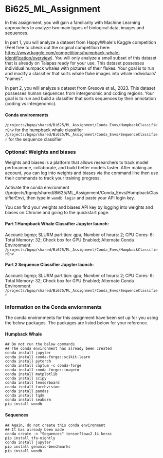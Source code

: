 # Bi625_ML_Assignment

In this assignment, you will gain a familiarity with Machine Learning approaches to analyze two main types of biological data, images and sequences. 

In part 1, you will analyze a dataset from HappyWhale's Kaggle competition (Feel free to check out the original competition here: https://www.kaggle.com/competitions/humpback-whale-identification/overview). You will only analyze a small subset of this dataset that is already on Talapas ready for your use. This dataset possesses individual humpack whales with pictures of their flukes. Your goal is to run and modify a classifier that sorts whale fluke images into whale individuals' "names". 

In part 2, you will analyze a dataset from Gresova et al., 2023. This dataset possesses human sequences from intergenomic and coding regions. Your goal is to run and build a classifier that sorts sequences by their annotation (coding vs intergenomic).


#### Conda environments
```/projects/bgmp/shared/Bi625/ML_Assignment/Conda_Envs/HumpbackClassifierEnv``` for the humpback whale classifier
```/projects/bgmp/shared/Bi625/ML_Assignment/Conda_Envs/SequenceClassifier``` for the sequence classifier

### Optional: Weights and biases
Weights and biases is a platform that allows researchers to track model perforamnce, collaborate, and build better models faster. After making an account, you can log into weights and biases via the command line then use their commands to track your training progress.

Activate the conda environment (/projects/bgmp/shared/Bi625/ML_Assignment/Conda_Envs/HumpbackClassifierEnv), then type in 
```wandb login``` and paste your API login key.

You can find your weights and biases API key by logging into weights and biases on Chrome and going to the quickstart page.

#### Part 1 Humpback Whale Classifier Jupyter launch:
Account: bgmp; SLURM partition: gpu; Number of hours: 2; CPU Cores: 6; Total Memory: 32; Check box for GPU Enabled; Alternate Conda Environment: ```/projects/bgmp/shared/Bi625/ML_Assignment/Conda_Envs/HumpbackClassifierEnv```

#### Part 2 Sequence Classifier Jupyter launch:
Account: bgmp; SLURM partition: gpu; Number of hours: 2; CPU Cores: 6; Total Memory: 32; Check box for GPU Enabled; Alternate Conda Environment: ```/projects/bgmp/shared/Bi625/ML_Assignment/Conda_Envs/SequenceClassifier```

### Information on the Conda enviornments
The conda environments for this assignment have been set up for you using the below packages. The packages are listed below for your reference.

#### Humpback Whale 
```
## Do not run the below commands
## The conda environment has already been created
conda install jupyter
conda install conda-forge::scikit-learn
conda install pytorch
conda install captum -c conda-forge
conda install conda-forge::imageio
conda install matplotlib
conda install scipy
conda install tensorboard
conda isntall torchvision
conda install pandas
conda install tqdm
conda install seaborn
pip install wandb
```

#### Sequences 

```
## Again, do not create this conda environment
## It has already been made
conda create -n "Sequences" tensorflow=2.14 keras
pip install tfa-nightly
conda install jupyter
pip install genomic-benchmarks
pip install wandb


